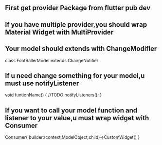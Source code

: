 ## First get provider Package from flutter pub dev

## If you have multiple provider,you should wrap Material Widget with MultiProvider

## Your model should extends with ChangeModifier
class FootBallerModel extends ChangeNotifier

## If u need change something for your model,u must use notifyListener

void funtionName() {
    //TODO
    notifyListeners();
}

## If you want to call your model function and listener to your value,u must wrap widget with Consumer

Consumer<ModelName>{
    builder:(context,ModelObject,child)=>CustomWidget()
}
